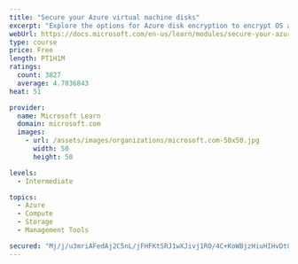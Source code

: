 ```yaml
---
title: "Secure your Azure virtual machine disks"
excerpt: "Explore the options for Azure disk encryption to encrypt OS and data disks on existing and new virtual machines."
webUrl: https://docs.microsoft.com/en-us/learn/modules/secure-your-azure-virtual-machine-disks/
type: course
price: Free
length: PT1H1M
ratings:
  count: 3827
  average: 4.7036843
heat: 51

provider:
  name: Microsoft Learn
  domain: microsoft.com
  images:
    - url: /assets/images/organizations/microsoft.com-50x50.jpg
      width: 50
      height: 50

levels:
  - Intermediate

topics:
  - Azure
  - Compute
  - Storage
  - Management Tools

secured: "Mj/j/u3mriAFedAj2C5nL/jFHFKtSRJ1wXJivj1RO/4C+KoWBjzHiuHIHvDt8xQXK6V6qeX96W8nMAlmbeZqAX5SBJ3CYHvT4HgW5f2oMzODS3hbGkgjI3DxHGAEdbUUlpijjwjuCRnSLXMauUIwabGeigqVDB2Xafi2+ODvF6rHxkP8pWYLdjPYtcxfh3lHFv+yS8NDOTx3A9FalpUu972usnb7bQUwkJrzsQPA8uwm3zN+A6+3xLf6rKJ4Mya9LTCz2Fd6bV2kruXHOpW6u2emQIt6O7XvobpYNyAbW7eetDdkpKAof9hTzE56vPAjtuvdXOywKxMsZSzugHCeK8gfXWf+SnepSD3QodkIuND7OCbjPUAY6dtd1OpoY+V0gS93SPtzVbNt/dg0lHnmz8LM6GevAPYVlwHGIw7XQoE=;ujzt1HCwDqVGFIbPJb3oLA=="
---
```



